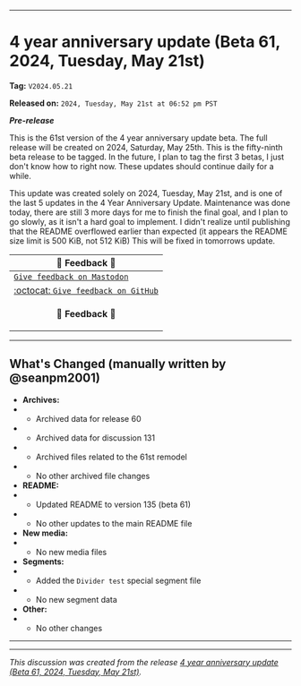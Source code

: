 
***

# 4 year anniversary update (Beta 61, 2024, Tuesday, May 21st)

**Tag:** `V2024.05.21`

**Released on:** `2024, Tuesday, May 21st at 06:52 pm PST`

***Pre-release***

This is the 61st version of the 4 year anniversary update beta. The full release will be created on 2024, Saturday, May 25th. This is the fifty-ninth beta release to be tagged. In the future, I plan to tag the first 3 betas, I just don't know how to right now. These updates should continue daily for a while.

This update was created solely on 2024, Tuesday, May 21st, and is one of the last 5 updates in the 4 Year Anniversary Update. Maintenance was done today, there are still 3 more days for me to finish the final goal, and I plan to go slowly, as it isn't a hard goal to implement. I didn't realize until publishing that the README overflowed earlier than expected (it appears the README size limit is 500 KiB, not 512 KiB) This will be fixed in tomorrows update.

| 📣️ Feedback 💬️ |
|---|
| [`Give feedback on Mastodon`](https://techhub.social/deck/@seanpm2001/112237731368032617) |
| [:octocat: `Give feedback on GitHub`](https://github.com/seanpm2001/seanpm2001/discussions/132/) |
| <p align="center"><b>💬️ Feedback 📣️</b></p> |

---

## What's Changed (manually written by @seanpm2001)

- **Archives:**
- - Archived data for release 60
- - Archived data for discussion 131
- - Archived files related to the 61st remodel <!-- This number should be 1 higher than the release data 2 lines above, and should match the README beta version) !-->
- - No other archived file changes
- **README:**
- - Updated README to version 135 (beta 61)
- - No other updates to the main README file
- **New media:**
- - No new media files
- **Segments:**
- - Added the `Divider test` special segment file
- - No new segment data
- **Other:**
- - No other changes

***


<hr /><em>This discussion was created from the release <a href='https://github.com/seanpm2001/seanpm2001/releases/tag/V2024.05.21'>4 year anniversary update (Beta 61, 2024, Tuesday, May 21st)</a>.</em>
